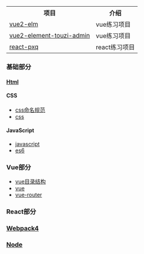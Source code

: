 
<table>
  <tr>
    <th>项目</th>
    <th>介绍</th>
  </tr>
  <tr>
    <td><a href="https://github.com/bailicangdu/vue2-elm">vue2-elm</a></td>
    <td>vue练习项目</td>
  </tr>
  <tr>
    <td><a href="https://github.com/wdlhao/vue2-element-touzi-admin?utm_source=gold_browser_extension">vue2-element-touzi-admin</a></td>
    <td>vue练习项目</td>
  </tr>
  <tr>
    <td><a href="https://github.com/bailicangdu/react-pxq">react-pxq</a></td>
    <td>react练习项目</td>
  </tr>
</table>



### 基础部分

  #### [Html](https://github.com/chen-eugene/Web-Interview/blob/master/package/html/Html.md)
  
  #### CSS
   * [css命名规范](https://github.com/chen-eugene/Web-Interview/blob/master/package/css/css%E5%91%BD%E5%90%8D%E8%A7%84%E8%8C%83.md)
   * [css](https://github.com/chen-eugene/Web-Interview/blob/master/package/css/css.md)
  
  #### JavaScript
   * [javascript](https://github.com/chen-eugene/Web-Interview/blob/master/package/javascript/JavaScript.md)
   * [es6](https://github.com/chen-eugene/Web-Interview/blob/master/package/javascript/es6.md)

  
### Vue部分
  * [vue目录结构](https://github.com/chen-eugene/Web-Interview/blob/master/package/vue/Vue%E7%9B%AE%E5%BD%95%E7%BB%93%E6%9E%84.md)
  * [vue](https://github.com/chen-eugene/Web-Interview/blob/master/package/vue/vue.md)
  * [vue-router](https://github.com/chen-eugene/Web-Interview/blob/master/package/vue/Vue-Router.md)


### React部分


### [Webpack4](https://github.com/chen-eugene/Web-Interview/blob/master/package/webpack/Webpack4.md)

  
### [Node](https://github.com/chen-eugene/Web-Interview/blob/master/package/node/Node.md)
 

  
  
  
  
  
